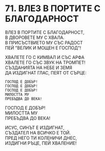 # 71. ВЛЕЗ В ПОРТИТЕ С БЛАГОДАРНОСТ  
  
ВЛЕЗ В ПОРТИТЕ С БЛАГОДАРНОСТ,  
В ДВОРОВЕТЕ МУ С ХВАЛА.  
В ПРИСЪСТВИЕТО МУ СЪС РАДОСТ  
ПЕЙ "ВЕЛИК И МОЩЕН Е ГОСПОД"!  
  
ХВАЛЕТЕ ГО С КИМВАЛ И СЪС АРФА  
ХВАЛЕТЕ ГО СЪС ЗВУК НА ТРОМПЕТ!  
СЪЗДАНИЯТА НА НЕБЕ И ЗЕМЯ  
ДА ИЗДИГНАТ ГЛАС, ПЕЯТ ОТ СЪРЦЕ:  
  
    ГОСПОД Е ДОБЪР!  
    ГОСПОД Е ДОБЪР!  
    ГОСПОД Е ДОБЪР!  
    МИЛОСТТА МУ  
    ПРЕБЪДВА ДО ВЕКА!  
  
   ГОСПОД Е ДОБЪР!  
   МИЛОСТТА МУ  
   ПРЕБЪДВА ДО ВЕКА!  
  
ИСУС, СИНЪТ Е ИЗДИГНАТ,  
СЪЗДАТЕЛ НА ВСИЧКО Е ТОЙ.  
ПРЕД НЕГО ТИ КОЛЕНИЧИ ДНЕС,  
ИЗДИГНИ РЪЦЕ, ПЕЙ ХВАЛЕНИЕ!  
